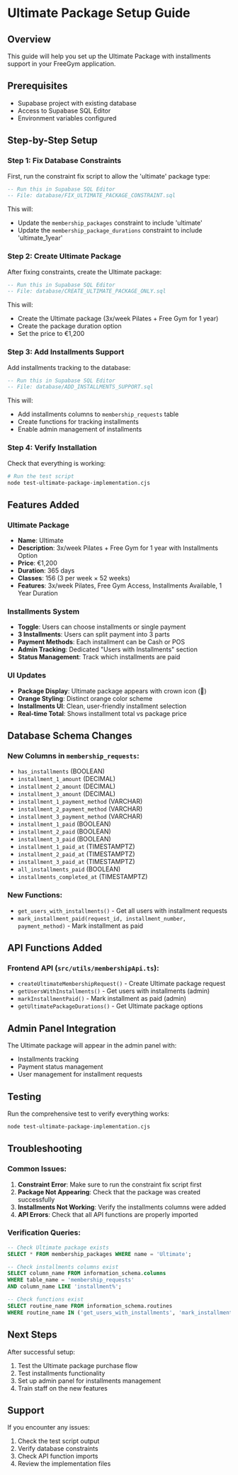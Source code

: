 # Ultimate Package Setup Guide

## Overview
This guide will help you set up the Ultimate Package with installments support in your FreeGym application.

## Prerequisites
- Supabase project with existing database
- Access to Supabase SQL Editor
- Environment variables configured

## Step-by-Step Setup

### Step 1: Fix Database Constraints
First, run the constraint fix script to allow the 'ultimate' package type:

```sql
-- Run this in Supabase SQL Editor
-- File: database/FIX_ULTIMATE_PACKAGE_CONSTRAINT.sql
```

This will:
- Update the `membership_packages` constraint to include 'ultimate'
- Update the `membership_package_durations` constraint to include 'ultimate_1year'

### Step 2: Create Ultimate Package
After fixing constraints, create the Ultimate package:

```sql
-- Run this in Supabase SQL Editor
-- File: database/CREATE_ULTIMATE_PACKAGE_ONLY.sql
```

This will:
- Create the Ultimate package (3x/week Pilates + Free Gym for 1 year)
- Create the package duration option
- Set the price to €1,200

### Step 3: Add Installments Support
Add installments tracking to the database:

```sql
-- Run this in Supabase SQL Editor
-- File: database/ADD_INSTALLMENTS_SUPPORT.sql
```

This will:
- Add installments columns to `membership_requests` table
- Create functions for tracking installments
- Enable admin management of installments

### Step 4: Verify Installation
Check that everything is working:

```bash
# Run the test script
node test-ultimate-package-implementation.cjs
```

## Features Added

### Ultimate Package
- **Name**: Ultimate
- **Description**: 3x/week Pilates + Free Gym for 1 year with Installments Option
- **Price**: €1,200
- **Duration**: 365 days
- **Classes**: 156 (3 per week × 52 weeks)
- **Features**: 3x/week Pilates, Free Gym Access, Installments Available, 1 Year Duration

### Installments System
- **Toggle**: Users can choose installments or single payment
- **3 Installments**: Users can split payment into 3 parts
- **Payment Methods**: Each installment can be Cash or POS
- **Admin Tracking**: Dedicated "Users with Installments" section
- **Status Management**: Track which installments are paid

### UI Updates
- **Package Display**: Ultimate package appears with crown icon (👑)
- **Orange Styling**: Distinct orange color scheme
- **Installments UI**: Clean, user-friendly installment selection
- **Real-time Total**: Shows installment total vs package price

## Database Schema Changes

### New Columns in `membership_requests`:
- `has_installments` (BOOLEAN)
- `installment_1_amount` (DECIMAL)
- `installment_2_amount` (DECIMAL)
- `installment_3_amount` (DECIMAL)
- `installment_1_payment_method` (VARCHAR)
- `installment_2_payment_method` (VARCHAR)
- `installment_3_payment_method` (VARCHAR)
- `installment_1_paid` (BOOLEAN)
- `installment_2_paid` (BOOLEAN)
- `installment_3_paid` (BOOLEAN)
- `installment_1_paid_at` (TIMESTAMPTZ)
- `installment_2_paid_at` (TIMESTAMPTZ)
- `installment_3_paid_at` (TIMESTAMPTZ)
- `all_installments_paid` (BOOLEAN)
- `installments_completed_at` (TIMESTAMPTZ)

### New Functions:
- `get_users_with_installments()` - Get all users with installment requests
- `mark_installment_paid(request_id, installment_number, payment_method)` - Mark installment as paid

## API Functions Added

### Frontend API (`src/utils/membershipApi.ts`):
- `createUltimateMembershipRequest()` - Create Ultimate package request
- `getUsersWithInstallments()` - Get users with installments (admin)
- `markInstallmentPaid()` - Mark installment as paid (admin)
- `getUltimatePackageDurations()` - Get Ultimate package options

## Admin Panel Integration

The Ultimate package will appear in the admin panel with:
- Installments tracking
- Payment status management
- User management for installment requests

## Testing

Run the comprehensive test to verify everything works:

```bash
node test-ultimate-package-implementation.cjs
```

## Troubleshooting

### Common Issues:

1. **Constraint Error**: Make sure to run the constraint fix script first
2. **Package Not Appearing**: Check that the package was created successfully
3. **Installments Not Working**: Verify the installments columns were added
4. **API Errors**: Check that all API functions are properly imported

### Verification Queries:

```sql
-- Check Ultimate package exists
SELECT * FROM membership_packages WHERE name = 'Ultimate';

-- Check installments columns exist
SELECT column_name FROM information_schema.columns 
WHERE table_name = 'membership_requests' 
AND column_name LIKE 'installment%';

-- Check functions exist
SELECT routine_name FROM information_schema.routines 
WHERE routine_name IN ('get_users_with_installments', 'mark_installment_paid');
```

## Next Steps

After successful setup:
1. Test the Ultimate package purchase flow
2. Test installments functionality
3. Set up admin panel for installments management
4. Train staff on the new features

## Support

If you encounter any issues:
1. Check the test script output
2. Verify database constraints
3. Check API function imports
4. Review the implementation files
